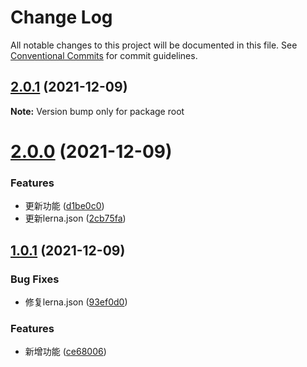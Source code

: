 # Change Log

All notable changes to this project will be documented in this file.
See [Conventional Commits](https://conventionalcommits.org) for commit guidelines.

## [2.0.1](https://github.com/johnhom1024/lerna-repo-learn/compare/v2.0.0...v2.0.1) (2021-12-09)

**Note:** Version bump only for package root





# [2.0.0](https://github.com/johnhom1024/lerna-repo-learn/compare/v1.0.1...v2.0.0) (2021-12-09)


### Features

* 更新功能 ([d1be0c0](https://github.com/johnhom1024/lerna-repo-learn/commit/d1be0c07d36c8db9a3aaad3c88097d4700b80669))
* 更新lerna.json ([2cb75fa](https://github.com/johnhom1024/lerna-repo-learn/commit/2cb75fa14f376d3cce1e4696992eb39d83a6db96))





## [1.0.1](https://github.com/johnhom1024/lerna-repo-learn/compare/v1.0.0...v1.0.1) (2021-12-09)


### Bug Fixes

* 修复lerna.json ([93ef0d0](https://github.com/johnhom1024/lerna-repo-learn/commit/93ef0d0c4675e61fe2249fcb4bb39b2a86c568ec))


### Features

* 新增功能 ([ce68006](https://github.com/johnhom1024/lerna-repo-learn/commit/ce680069d210528c6d9798e511ddde9aaf148a12))
